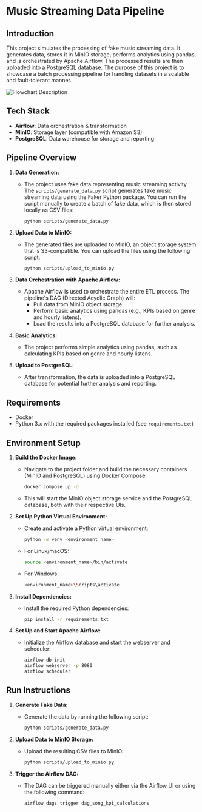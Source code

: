 # Music Streaming Data Pipeline

## Introduction

This project simulates the processing of fake music streaming data. It generates data, stores it in MinIO storage, performs analytics using pandas, and is orchestrated by Apache Airflow. The processed results are then uploaded into a PostgreSQL database. The purpose of this project is to showcase a batch processing pipeline for handling datasets in a scalable and fault-tolerant manner.


![Flowchart Description](/home/gergo/Desktop/de-practice/music_streaming_batch_project/assets/flowchart.png)




## Tech Stack
- **Airflow**: Data orchestration & transformation
- **MinIO**: Storage layer (compatible with Amazon S3)
- **PostgreSQL**: Data warehouse for storage and reporting

## Pipeline Overview

1. **Data Generation:**
   - The project uses fake data representing music streaming activity. The `scripts/generate_data.py` script generates fake music streaming data using the Faker Python package. You can run the script manually to create a batch of fake data, which is then stored locally as CSV files:
   
     ```bash
     python scripts/generate_data.py
     ```

2. **Upload Data to MinIO:**
   - The generated files are uploaded to MinIO, an object storage system that is S3-compatible. You can upload the files using the following script:
   
     ```bash
     python scripts/upload_to_minio.py
     ```

3. **Data Orchestration with Apache Airflow:**
   - Apache Airflow is used to orchestrate the entire ETL process. The pipeline's DAG (Directed Acyclic Graph) will:
     - Pull data from MinIO object storage.
     - Perform basic analytics using pandas (e.g., KPIs based on genre and hourly listens).
     - Load the results into a PostgreSQL database for further analysis.

4. **Basic Analytics:**
   - The project performs simple analytics using pandas, such as calculating KPIs based on genre and hourly listens.

5. **Upload to PostgreSQL:**
   - After transformation, the data is uploaded into a PostgreSQL database for potential further analysis and reporting.

## Requirements
- Docker
- Python 3.x with the required packages installed (see `requirements.txt`)

## Environment Setup

1. **Build the Docker Image:**
   - Navigate to the project folder and build the necessary containers (MinIO and PostgreSQL) using Docker Compose:
   
     ```bash
     docker compose up -d
     ```

   - This will start the MinIO object storage service and the PostgreSQL database, both with their respective UIs.

2. **Set Up Python Virtual Environment:**
   - Create and activate a Python virtual environment:
   
     ```bash
     python -m venv <environment_name>
     ```
   
   - For Linux/macOS:
   
     ```bash
     source <environment_name>/bin/activate
     ```

   - For Windows:
   
     ```bash
     <environment_name>\Scripts\activate
     ```

3. **Install Dependencies:**
   - Install the required Python dependencies:
   
     ```bash
     pip install -r requirements.txt
     ```

4. **Set Up and Start Apache Airflow:**
   - Initialize the Airflow database and start the webserver and scheduler:
   
     ```bash
     airflow db init
     airflow webserver -p 8080
     airflow scheduler
     ```

## Run Instructions

1. **Generate Fake Data:**
   - Generate the data by running the following script:
   
     ```bash
     python scripts/generate_data.py
     ```

2. **Upload Data to MinIO Storage:**
   - Upload the resulting CSV files to MinIO:
   
     ```bash
     python scripts/upload_to_minio.py
     ```

3. **Trigger the Airflow DAG:**
   - The DAG can be triggered manually either via the Airflow UI or using the following command:
   
     ```bash
     airflow dags trigger dag_song_kpi_calculations
     ```
